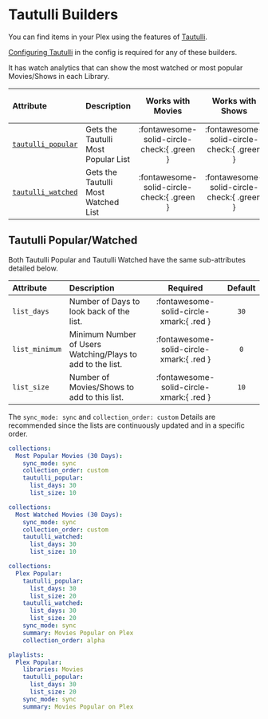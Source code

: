 # Tautulli Builders

You can find items in your Plex using the features of [Tautulli](https://tautulli.com/).

[Configuring Tautulli](../config/tautulli.md) in the config is required for any of these builders.

It has watch analytics that can show the most watched or most popular Movies/Shows in each Library.

| Attribute                                      | Description                         |             Works with Movies              |              Works with Shows              |    Works with Playlists and Custom Sort    |
|:-----------------------------------------------|:------------------------------------|:------------------------------------------:|:------------------------------------------:|:------------------------------------------:|
| [`tautulli_popular`](#tautulli-popularwatched) | Gets the Tautulli Most Popular List | :fontawesome-solid-circle-check:{ .green } | :fontawesome-solid-circle-check:{ .green } | :fontawesome-solid-circle-check:{ .green } |
| [`tautulli_watched`](#tautulli-popularwatched) | Gets the Tautulli Most Watched List | :fontawesome-solid-circle-check:{ .green } | :fontawesome-solid-circle-check:{ .green } | :fontawesome-solid-circle-check:{ .green } |

## Tautulli Popular/Watched

Both Tautulli Popular and Tautulli Watched have the same sub-attributes detailed below.

| Attribute      | Description                                                |                 Required                 | Default |
|:---------------|:-----------------------------------------------------------|:----------------------------------------:|:-------:|
| `list_days`    | Number of Days to look back of the list.                   | :fontawesome-solid-circle-xmark:{ .red } |  `30`   |
| `list_minimum` | Minimum Number of Users Watching/Plays to add to the list. | :fontawesome-solid-circle-xmark:{ .red } |   `0`   |
| `list_size`    | Number of Movies/Shows to add to this list.                | :fontawesome-solid-circle-xmark:{ .red } |  `10`   |

The `sync_mode: sync` and `collection_order: custom` Details are recommended since the lists are continuously updated and in a specific order. 

```yaml
collections:
  Most Popular Movies (30 Days):
    sync_mode: sync
    collection_order: custom
    tautulli_popular:
      list_days: 30
      list_size: 10
```
```yaml
collections:
  Most Watched Movies (30 Days):
    sync_mode: sync
    collection_order: custom
    tautulli_watched:
      list_days: 30
      list_size: 10
```
```yaml
collections:
  Plex Popular:
    tautulli_popular:
      list_days: 30
      list_size: 20
    tautulli_watched:
      list_days: 30
      list_size: 20
    sync_mode: sync
    summary: Movies Popular on Plex
    collection_order: alpha
```
```yaml
playlists:
  Plex Popular:
    libraries: Movies
    tautulli_popular:
      list_days: 30
      list_size: 20
    sync_mode: sync
    summary: Movies Popular on Plex
```
